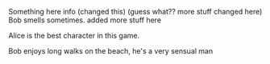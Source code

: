 Something here info (changed this) (guess what?? more stuff changed here)
Bob smells sometimes.
added more stuff here

Alice is the best character in this game.

Bob enjoys long walks on the beach, he's a very sensual man